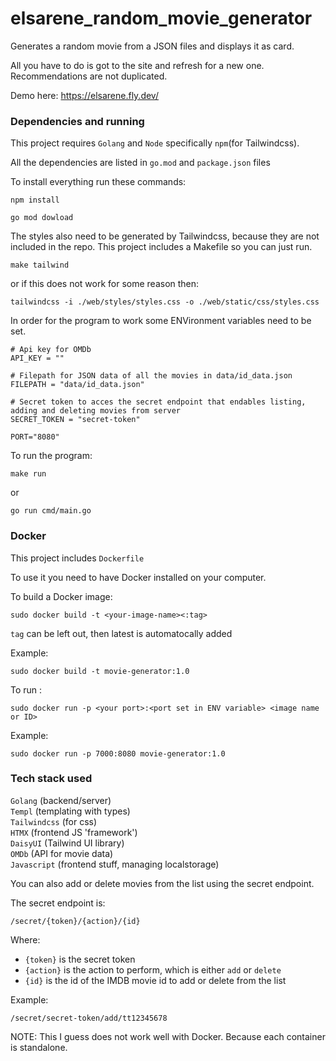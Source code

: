 # elsarene_random_movie_generator
Generates a random movie from a JSON files and displays it as card.

All you have to do is got to the site and refresh for a new one.
Recommendations are not duplicated.

Demo here:
https://elsarene.fly.dev/

### Dependencies and running

This project requires `Golang` and `Node` specifically `npm`(for Tailwindcss).

All the dependencies are listed in `go.mod` and `package.json` files

To install everything run these commands:

```
npm install
```
```
go mod dowload
```

The styles also need to be generated by Tailwindcss, because they are not included in the repo.
This project includes a Makefile so you can just run.

```
make tailwind
```
or if this does not work for some reason then:
```
tailwindcss -i ./web/styles/styles.css -o ./web/static/css/styles.css
```
In order for the program to work some ENVironment variables need to be set.

```
# Api key for OMDb
API_KEY = ""

# Filepath for JSON data of all the movies in data/id_data.json
FILEPATH = "data/id_data.json"

# Secret token to acces the secret endpoint that endables listing, adding and deleting movies from server
SECRET_TOKEN = "secret-token"

PORT="8080"
```

To run the program:
```
make run
```
or
```
go run cmd/main.go
```

### Docker

This project includes `Dockerfile`

To use it you need to have Docker installed on your computer.

To build a Docker image:
```
sudo docker build -t <your-image-name><:tag>
```
`tag` can be left out, then latest is automatocally added

Example:
```
sudo docker build -t movie-generator:1.0
````

To run :
```
sudo docker run -p <your port>:<port set in ENV variable> <image name or ID>
```
Example:
```
sudo docker run -p 7000:8080 movie-generator:1.0
```

### Tech stack used

`Golang` (backend/server)<br>
`Templ` (templating with types)<br>
`Tailwindcss` (for css)<br>
`HTMX` (frontend JS 'framework')<br>
`DaisyUI` (Tailwind UI library)<br>
`OMDb` (API for movie data)<br>
`Javascript` (frontend stuff, managing localstorage)

You can also add or delete movies from the list using the secret endpoint.

The secret endpoint is:
```
/secret/{token}/{action}/{id}
```

Where:
- `{token}` is the secret token
- `{action}` is the action to perform, which is either `add` or `delete`
- `{id}` is the id of the IMDB movie id to add or delete from the list

Example:

```
/secret/secret-token/add/tt12345678
```

NOTE: This I guess does not work well with Docker. Because each container is standalone.
